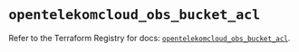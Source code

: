 # `opentelekomcloud_obs_bucket_acl`

Refer to the Terraform Registry for docs: [`opentelekomcloud_obs_bucket_acl`](https://registry.terraform.io/providers/opentelekomcloud/opentelekomcloud/1.36.33/docs/resources/obs_bucket_acl).
